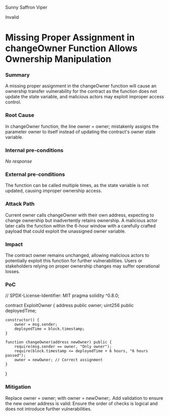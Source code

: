 Sunny Saffron Viper

Invalid

# Missing Proper Assignment in changeOwner Function Allows Ownership Manipulation

### Summary

A missing proper assignment in the changeOwner function will cause an ownership transfer vulnerability for the contract as the function does not update the state variable, and malicious actors may exploit improper access control.

### Root Cause

In changeOwner function, the line owner = owner; mistakenly assigns the parameter owner to itself instead of updating the contract's owner state variable.

### Internal pre-conditions

_No response_

### External pre-conditions

The function can be called multiple times, as the state variable is not updated, causing improper ownership access.

### Attack Path

Current owner calls changeOwner with their own address, expecting to change ownership but inadvertently retains ownership.
A malicious actor later calls the function within the 6-hour window with a carefully crafted payload that could exploit the unassigned owner variable.

### Impact

The contract owner remains unchanged, allowing malicious actors to potentially exploit this function for further vulnerabilities. Users or stakeholders relying on proper ownership changes may suffer operational losses.

### PoC

// SPDX-License-Identifier: MIT
pragma solidity ^0.8.0;

contract ExploitOwner {
    address public owner;
    uint256 public deployedTime;

    constructor() {
        owner = msg.sender;
        deployedTime = block.timestamp;
    }

    function changeOwner(address newOwner) public {
        require(msg.sender == owner, "Only owner");
        require(block.timestamp <= deployedTime + 6 hours, "6 hours passed");
        owner = newOwner; // Correct assignment
    }
}

### Mitigation

Replace owner = owner; with owner = newOwner;.
Add validation to ensure the new owner address is valid:
Ensure the order of checks is logical and does not introduce further vulnerabilities.
